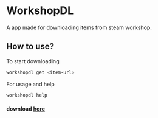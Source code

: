 # WorkshopDL

A app made for downloading items from steam workshop.

## How to use?

To start downloading

```sh
workshopdl get <item-url>
```

For usage and help

```sh
workshopdl help
```

#### download [here](https://github.com/reiyuchan/dotfiles-installer/releases/tag/v0.1.0)
